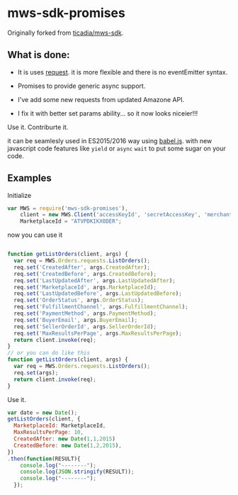mws-sdk-promises
======

Originally forked from [ticadia/mws-sdk](https://github.com/ticadia/mws-sdk).

What is done:
-------------

 - It is uses [request](https://www.npmjs.com/package/request). it is more flexible and there is no eventEmitter syntax.

 - Promises to provide generic async support.
 
 - I've add some new requests from updated Amazone API.
 
 - I fix it with better set params ability... so it now looks niceier!!!


Use it. Contriburte it.

it can be seamlesly used in ES2015/2016 way using [babel.js](https://babeljs.io/).
with new javascript code features like `yield` or `async` `wait` to put some sugar on your code. 

Examples
--------

Initialize

```javascript
var MWS = require('mws-sdk-promises'),
    client = new MWS.Client('accessKeyId', 'secretAccessKey', 'merchantId', {}),
    MarketplaceId = "ATVPDKIKX0DER";
```

now you can use it 

```javascript

function getListOrders(client, args) {
  var req = MWS.Orders.requests.ListOrders();
  req.set('CreatedAfter', args.CreatedAfter);
  req.set('CreatedBefore', args.CreatedBefore);
  req.set('LastUpdatedAfter', args.LastUpdatedAfter);
  req.set('MarketplaceId', args.MarketplaceId);
  req.set('LastUpdatedBefore', args.LastUpdatedBefore);
  req.set('OrderStatus', args.OrderStatus);
  req.set('FulfillmentChannel', args.FulfillmentChannel);
  req.set('PaymentMethod', args.PaymentMethod);
  req.set('BuyerEmail', args.BuyerEmail);
  req.set('SellerOrderId', args.SellerOrderId);
  req.set('MaxResultsPerPage', args.MaxResultsPerPage);
  return client.invoke(req);
}
// or you can do like this
function getListOrders(client, args) {
  var req = MWS.Orders.requests.ListOrders();
  req.set(args);
  return client.invoke(req);
}

```

Use it.

```javascript
var date = new Date();
getListOrders(client, {
  MarketplaceId: MarketplaceId,
  MaxResultsPerPage: 10,
  CreatedAfter: new Date(1,1,2015)
  CreatedBefore: new Date(1,2,2015),
})
.then(function(RESULT){
    console.log("--------");
    console.log(JSON.stringify(RESULT));
    console.log("--------");
  });
```
